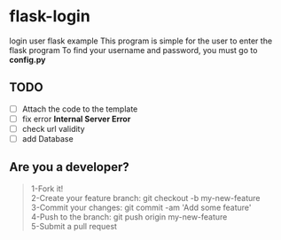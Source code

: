 # flask-login
login user flask example
This program is simple for the user to enter the flask program
To find your username and password, you must go to **config.py**


## TODO 
- [ ] Attach the code to the template
- [ ] fix error **Internal Server Error**
- [ ] check url validity
- [ ] add Database

## Are you a developer?
> 1-Fork it!</br>
> 2-Create your feature branch: git checkout -b my-new-feature</br>
> 3-Commit your changes: git commit -am 'Add some feature'</br>
> 4-Push to the branch: git push origin my-new-feature</br>
> 5-Submit a pull request</br>

